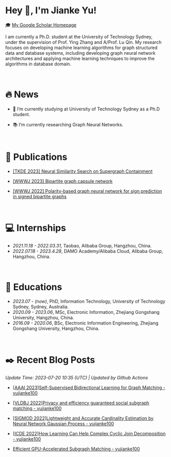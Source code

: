 <span class='anchor' id='about-me'></span>
  
# Hey 👋, I'm Jianke Yu!
  
  
🎓 [My Google Scholar Homepage](https://scholar.google.com/citations?user=EwomMksAAAAJ)  

I am currently a Ph.D. student at the University of Technology Sydney, under the supervision of Prof. Ying Zhang and A/Prof. Lu Qin.
My research focuses on developing machine learning algorithms for graph structured data and database systems, including developing graph neural network architectures and applying machine learning techniques to improve the algorithms in database domain.

<br/>  

# 🔥 News
- 🏫 I’m currently studying at University of Technology Sydney as a Ph.D student.  
  

- 📚 I’m currently researching Graph Neural Networks.  
  

<br/>  

# 📝 Publications 

- [[TKDE 2023] Neural Similarity Search on Supergraph Containment](https://ieeexplore.ieee.org/abstract/document/10135129)

- [[WWWJ 2023] Bipartite graph capsule network](https://link.springer.com/article/10.1007/s11280-022-01009-2)  
 
- [[WWWJ 2022] Polarity-based graph neural network for sign prediction in signed bipartite graphs](https://link.springer.com/article/10.1007/s11280-022-01015-4)  

  
<br/>   

# 💻 Internships
- *2021.11.18 - 2022.03.31*, Taobao, Alibaba Group, Hangzhou, China.
- *2022.07.18 - 2023.4.28*, DAMO Academy/Alibaba Cloud, Alibaba Group, Hangzhou, China.

<br/>   

# 📖 Educations
- *2023.07 - (now)*, PhD, Information Technology, University of Technology Sydney, Sydney, Australia.
- *2020.09 - 2023.06*, MSc, Electronic Information, Zhejiang Gongshang University, Hangzhou, China.
- *2016.09 - 2020.06*, BSc, Electronic Information Engineering, Zhejiang Gongshang University, Hangzhou, China. 

<br/>  


<span class='anchor' id='Recent-Blog-Posts'></span>

<!--BLOG_START-->
# ✒️ Recent Blog Posts
 *Update Time: 2023-07-20 10:35 (UTC) | Updated by Github Actions*

- [[AAAI 2023]Self-Supervised Bidirectional Learning for Graph Matching - yujianke100](https://www.cnblogs.com/yujianke100/p/17564047.html)

- [[VLDBJ 2022]Privacy and efficiency guaranteed social subgraph matching - yujianke100](https://www.cnblogs.com/yujianke100/p/17546111.html)

- [[SIGMOD 2022]Lightweight and Accurate Cardinality Estimation by Neural Network Gaussian Process - yujianke100](https://www.cnblogs.com/yujianke100/p/17545253.html)

- [[ICDE 2022]How Learning Can Help Complex Cyclic Join Decomposition - yujianke100](https://www.cnblogs.com/yujianke100/p/17542065.html)

- [Efficient GPU-Accelerated Subgraph Matching - yujianke100](https://www.cnblogs.com/yujianke100/p/17539180.html)
<!--BLOG_END-->

<br>
